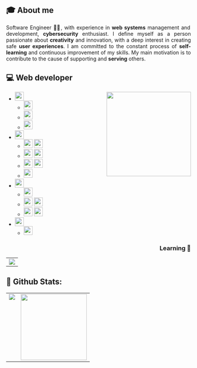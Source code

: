 

<!-- <a  href="https://jfpanchi.github.io/portafolio-web-frontend/" target="_blank">
<img src='https://img.shields.io/static/v1?style=for-the-badge&message=Files&color=4285F4&logo=Files&logoColor=FFFFFF&label=Portfolio Frontend Web'>
</a> -->

## 🎓 About me

<div align="justify">
Software Engineer 👨‍🎓, with experience in <b>web systems</b> management and development, <b>cybersecurity</b> enthusiast. I define myself as a person passionate about <b>creativity</b> and innovation, with a deep interest in creating safe <b>user experiences</b>. I am committed to the constant process of <b>self-learning</b> and continuous improvement of my skills. My main motivation is to contribute to the cause of supporting and <b>serving</b> others.
</div>

## 💻 Web developer

<img align='right' src="https://i.pinimg.com/originals/e4/26/70/e426702edf874b181aced1e2fa5c6cde.gif" width="230">
<div align="left">

- **<img src='https://img.shields.io/static/v1?style=for-the-badge&message=Programming %20Languages&color=4B4B4B&logo=Code&logoColor=FFFFFF&label=' height="24">**
  - <span> <img src="https://img.shields.io/badge/JavaScript-F7DF1E?style=for-the-badge&logo=javascript&logoColor=black" height="24"> </span>
  - <span> <img src="https://img.shields.io/badge/typescript-%23007ACC.svg?style=for-the-badge&logo=typescript&logoColor=white" height="24"></span>
  - <span> <img src="https://img.shields.io/badge/PHP-777BB4?style=for-the-badge&logo=php&logoColor=white" height="24"> </span>
- **<img src='https://img.shields.io/static/v1?style=for-the-badge&message=Frontend %20Development&color=4B4B4B&logo=Code&logoColor=FFFFFF&label=' height="24">**
  - <span> <img src="https://img.shields.io/badge/HTML5-E34F26?style=for-the-badge&logo=html5&logoColor=white" height="24">
    <img src="https://img.shields.io/badge/CSS3-1572B6?style=for-the-badge&logo=css3&logoColor=white" height="24"> </span>
  - <span> <img src="https://img.shields.io/badge/Bootstrap-563D7C?style=for-the-badge&logo=bootstrap&logoColor=white" height="24">
    <img src="https://img.shields.io/badge/Tailwind_CSS-38B2AC?style=for-the-badge&logo=tailwind-css&logoColor=white" height="24"> </span>
  - <span> <img src="https://img.shields.io/badge/React-20232A?style=for-the-badge&logo=react&logoColor=61DAFB"  height="24">
    <img src="https://img.shields.io/badge/Redux-593D88?style=for-the-badge&logo=redux&logoColor=white"  height="24"> </span>
  - <span> <img src="https://img.shields.io/badge/angular-%23DD0031.svg?style=for-the-badge&logo=angular&logoColor=white" height="24"> </span>
- **<img src='https://img.shields.io/static/v1?style=for-the-badge&message=Backend %20Development&color=4B4B4B&logo=Code&logoColor=FFFFFF&label=' height="24">**
  - <span> <img src="https://img.shields.io/badge/Node.js-43853D?style=for-the-badge&logo=node.js&logoColor=white" height="24"> </span >
  - <span> <img src="https://img.shields.io/badge/Laravel-FF2D20?style=for-the-badge&logo=laravel&logoColor=white" height="24">
    <img src="https://img.shields.io/badge/Express%20js-000000?style=for-the-badge&logo=express&logoColor=white" height="24"> </span>
  - <span> <img src="https://img.shields.io/badge/MySQL-00000F?style=for-the-badge&logo=mysql&logoColor=white" height="24">
    <img src="https://img.shields.io/badge/MongoDB-4EA94B?style=for-the-badge&logo=mongodb&logoColor=white" height="24"> </span>
- **<img src='https://img.shields.io/static/v1?style=for-the-badge&message=CMS&color=4B4B4B&logo=Code&logoColor=FFFFFF&label=' height="24">**
  - <span> <img src="https://img.shields.io/badge/Wordpress-21759B?style=for-the-badge&logo=wordpress&logoColor=white"  height="24"> </span>

</div>

<div align="right">
  
###  Learning 🌱


|  |
|--|
| <img src="https://img.shields.io/badge/next%20js-000000?style=for-the-badge&logo=nextdotjs&logoColor=white"> |

</div>

## 🏁 Github Stats:

<table>
  <tr>
    <td valign="top"><img src="https://github-readme-stats.vercel.app/api/top-langs/?username=veroMoreno&theme=radical&card_width=450em)](https://github.com/jfpanchi/jfpanchi/github-readme-stats"/></td>
    <td valign="top"><img height="180em" src="https://github-readme-stats.vercel.app/api?username=jfpanchi&show_icons=true&hide_border=true&&count_private=true&include_all_commits=true&theme=radical&hide_stars=false" /></td>
  </tr>
</table>
